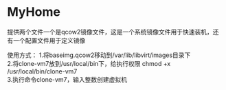 # MyHome
提供两个文件一个是qcow2镜像文件，这是一个系统镜像文件用于快速装机，还有一个配置文件用于定义镜像

使用方式：
   1.将baseimg.qcow2移动到/var/lib/libvirt/images目录下<br>
   2.将clone-vm7放到/usr/local/bin下，给执行权限 chmod +x /usr/local/bin/clone-vm7<br>
   3.执行命令clone-vm7，输入整数创建虚拟机
